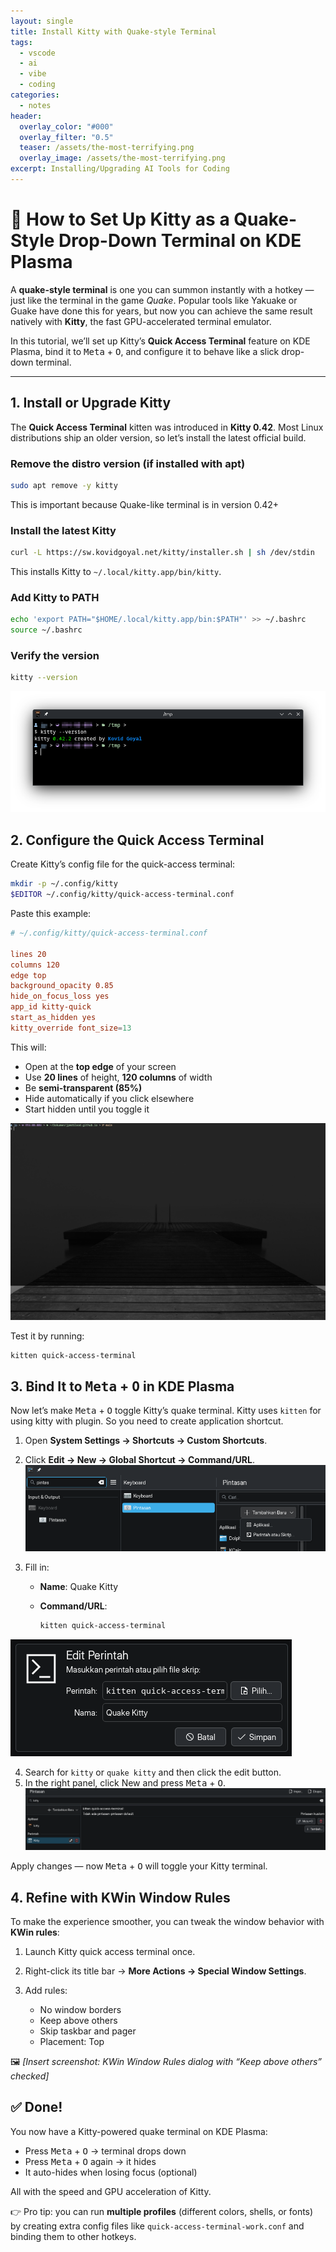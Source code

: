 ```yaml
---
layout: single
title: Install Kitty with Quake-style Terminal
tags:
  - vscode
  - ai
  - vibe
  - coding
categories:
  - notes
header:
  overlay_color: "#000"
  overlay_filter: "0.5"
  teaser: /assets/the-most-terrifying.png
  overlay_image: /assets/the-most-terrifying.png
excerpt: Installing/Upgrading AI Tools for Coding
---
```


# 🚀 How to Set Up Kitty as a Quake-Style Drop-Down Terminal on KDE Plasma

A **quake-style terminal** is one you can summon instantly with a hotkey — just like the terminal in the game *Quake*. Popular tools like Yakuake or Guake have done this for years, but now you can achieve the same result natively with **Kitty**, the fast GPU-accelerated terminal emulator.

In this tutorial, we’ll set up Kitty’s **Quick Access Terminal** feature on KDE Plasma, bind it to <kbd>Meta</kbd> + <kbd>O</kbd>, and configure it to behave like a slick drop-down terminal.

---

## 1. Install or Upgrade Kitty

The **Quick Access Terminal** kitten was introduced in **Kitty 0.42**. Most Linux distributions ship an older version, so let’s install the latest official build.

### Remove the distro version (if installed with apt)

```bash
sudo apt remove -y kitty
```

This is important because Quake-like terminal is in version 0.42+

### Install the latest Kitty

```bash
curl -L https://sw.kovidgoyal.net/kitty/installer.sh | sh /dev/stdin
```

This installs Kitty to `~/.local/kitty.app/bin/kitty`.

### Add Kitty to PATH

```bash
echo 'export PATH="$HOME/.local/kitty.app/bin:$PATH"' >> ~/.bashrc
source ~/.bashrc
```

### Verify the version

```bash
kitty --version
```

![✅ You should see `0.42.2` or newer.](/assets/2025/08/kitty.png)


## 2. Configure the Quick Access Terminal

Create Kitty’s config file for the quick-access terminal:

```bash
mkdir -p ~/.config/kitty
$EDITOR ~/.config/kitty/quick-access-terminal.conf
```

Paste this example:

```conf
# ~/.config/kitty/quick-access-terminal.conf

lines 20
columns 120
edge top
background_opacity 0.85
hide_on_focus_loss yes
app_id kitty-quick
start_as_hidden yes
kitty_override font_size=13
```

This will:

* Open at the **top edge** of your screen
* Use **20 lines** of height, **120 columns** of width
* Be **semi-transparent (85%)**
* Hide automatically if you click elsewhere
* Start hidden until you toggle it

![kitty dropping down at the top of Plasma desktop.](/assets/2025/08/kitten-running.png)

Test it by running:

```bash
kitten quick-access-terminal
```

## 3. Bind It to <kbd>Meta</kbd> + <kbd>O</kbd> in KDE Plasma

Now let’s make <kbd>Meta</kbd> + <kbd>O</kbd> toggle Kitty’s quake terminal. Kitty uses `kitten` for using kitty with plugin. So you need to create application shortcut.

1. Open **System Settings → Shortcuts → Custom Shortcuts**.
2. Click **Edit → New → Global Shortcut → Command/URL**.
![Access New Script](/assets/2025/08/new-command-or-script.png)
3. Fill in:

   * **Name**: Quake Kitty
   * **Command/URL**:

     ```bash
     kitten quick-access-terminal
     ```



![KDE Plasma “New Script” dialog](/assets/2025/08/new-command-or-script-2.png)

4. Search for `kitty` or `quake kitty` and then click the edit button.
5. In the right panel, click New and press <kbd>Meta</kbd> + <kbd>O</kbd>.
![Kitty shortcut](/assets/2025/08/new-command-or-script-3.png)

Apply changes — now <kbd>Meta</kbd> + <kbd>O</kbd> will toggle your Kitty terminal.

## 4. Refine with KWin Window Rules

To make the experience smoother, you can tweak the window behavior with **KWin rules**:

1. Launch Kitty quick access terminal once.
2. Right-click its title bar → **More Actions → Special Window Settings**.
3. Add rules:

   * No window borders
   * Keep above others
   * Skip taskbar and pager
   * Placement: Top

🖼️ *\[Insert screenshot: KWin Window Rules dialog with “Keep above others” checked]*

## ✅ Done!

You now have a Kitty-powered quake terminal on KDE Plasma:

* Press <kbd>Meta</kbd> + <kbd>O</kbd> → terminal drops down
* Press <kbd>Meta</kbd> + <kbd>O</kbd> again → it hides
* It auto-hides when losing focus (optional)

All with the speed and GPU acceleration of Kitty.

👉 Pro tip: you can run **multiple profiles** (different colors, shells, or fonts) by creating extra config files like `quick-access-terminal-work.conf` and binding them to other hotkeys.
